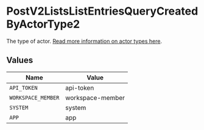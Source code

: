# PostV2ListsListEntriesQueryCreatedByActorType2

The type of actor. [Read more information on actor types here](/docs/actors).


## Values

| Name               | Value              |
| ------------------ | ------------------ |
| `API_TOKEN`        | api-token          |
| `WORKSPACE_MEMBER` | workspace-member   |
| `SYSTEM`           | system             |
| `APP`              | app                |